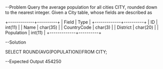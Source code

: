 --Problem
Query the average population for all cities CITY, rounded down to the nearest integer.
Given a City table, whose fields are described as

+-------------+----------+
| Field       | Type     |
+-------------+----------+
| ID          | int(11)  |
| Name        | char(35) |
| CountryCode | char(3)  |
| District    | char(20) |
| Population  | int(11)  |
+-------------+----------+

--Solution

SELECT ROUND(AVG(POPULATION))FROM CITY;

--Expected Output
454250
